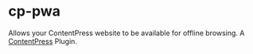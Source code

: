 # cp-pwa
Allows your ContentPress website to be available for offline browsing. A [ContentPress](https://github.com/wp-kitten/contentpress) Plugin.
